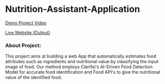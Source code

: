 Nutrition-Assistant-Application
===============================

[Demo Project Video](https://www.youtube.com/watch?v=P8RiNqI6tm4&t=2s)

[Live Website (Output) ](https://159.122.186.196:32008)

### About Project:
This project aims at building a web App that automatically estimates food attributes such as ingredients and nutritional value by classifying the input image of food. Our method employs Clarifai's AI-Driven Food Detection Model for accurate food identification and Food API's to give the nutritional value of the identified food.

